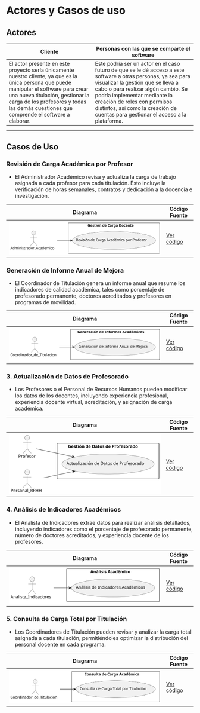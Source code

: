 # Actores y Casos de uso

## Actores

| **Cliente**                                                                                           | **Personas con las que se comparte el software**                                                                                                                                                      |
|-------------------------------------------------------------------------------------------------------|-------------------------------------------------------------------------------------------------------------------------------------------------------------------------------------------------------|
| El actor presente en este proyecto sería únicamente nuestro cliente, ya que es la única persona que puede manipular el software para crear una nueva titulación, gestionar la carga de los profesores y todas las demás cuestiones que comprende el software a elaborar. | Este podría ser un actor en el caso futuro de que se le dé acceso a este software a otras personas, ya sea para visualizar la gestión que se lleva a cabo o para realizar algún cambio. Se podría implementar mediante la creación de roles con permisos distintos, así como la creación de cuentas para gestionar el acceso a la plataforma. |

---

## Casos de Uso


### **Revisión de Carga Académica por Profesor**  
   - El Administrador Académico revisa y actualiza la carga de trabajo asignada a cada profesor para cada titulación. Esto incluye la verificación de horas semanales, contratos y dedicación a la docencia e investigación.

   | **Diagrama** | **Código Fuente** |
   |--------------|--------------------|
   | ![CasoDeUso1](/images/modelosUML/CdU/CasoDeUso1.svg) | [Ver código](/modelosUML/CdU/CasoDeUso1.puml) |

### **Generación de Informe Anual de Mejora**  
   - El Coordinador de Titulación genera un informe anual que resume los indicadores de calidad académica, tales como porcentaje de profesorado permanente, doctores acreditados y profesores en programas de movilidad.

   | **Diagrama** | **Código Fuente** |
   |--------------|--------------------|
   | ![CasoDeUso2](/images/modelosUML/CdU/CasoDeUso2.svg) | [Ver código](/modelosUML/CdU/CasoDeUso2.puml) |

### 3. **Actualización de Datos de Profesorado**  
   - Los Profesores o el Personal de Recursos Humanos pueden modificar los datos de los docentes, incluyendo experiencia profesional, experiencia docente virtual, acreditación, y asignación de carga académica.

   | **Diagrama** | **Código Fuente** |
   |--------------|--------------------|
   | ![CasoDeUso3](/images/modelosUML/CdU/CasoDeUso3.svg) | [Ver código](/modelosUML/CdU/CasoDeUso3.puml) |

### 4. **Análisis de Indicadores Académicos**  
   - El Analista de Indicadores extrae datos para realizar análisis detallados, incluyendo indicadores como el porcentaje de profesorado permanente, número de doctores acreditados, y experiencia docente de los profesores.

   | **Diagrama** | **Código Fuente** |
   |--------------|--------------------|
   | ![CasoDeUso4](/images/modelosUML/CdU/CasoDeUso4.svg) | [Ver código](/modelosUML/CdU/CasoDeUso4.puml) |

### 5. **Consulta de Carga Total por Titulación**  
   - Los Coordinadores de Titulación pueden revisar y analizar la carga total asignada a cada titulación, permitiéndoles optimizar la distribución del personal docente en cada programa.

   | **Diagrama** | **Código Fuente** |
   |--------------|--------------------|
   | ![CasoDeUso5](/images/modelosUML/CdU/CasoDeUso5.svg) | [Ver código](/modelosUML/CdU/CasoDeUso5.puml) |
